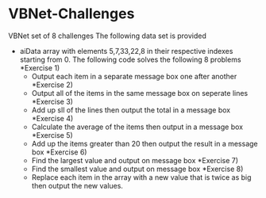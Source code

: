 # VBNet-Challenges
VBNet set of 8 challenges
The following data set is provided 
  - aiData array with elements 5,7,33,22,8 in their respective indexes starting from 0.
The following code solves the following 8 problems
*Exercise 1)
    - Output each item in a separate message box one after another
*Exercise 2)
    - Output all of the items in the same message box on seperate lines
*Exercise 3)
    - Add up sll of the lines then output the total in a message box
*Exercise 4)
    - Calculate the average of the items then output in a message box
*Exercise 5)
    - Add up the items greater than 20 then output the result in a message box
*Exercise 6)
    - Find the largest value and output on message box
*Exercise 7)
    - Find the smallest value and output on message box
*Exercise 8)
    - Replace each item in the array with a new value that is twice as big then output the new values.
